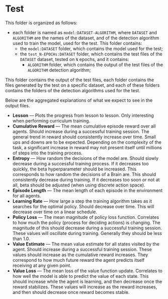 # Test

This folder is organized as follows:

- each folder is named as `model:DATASET-ALGORITHM`, where `DATASET` and `ALGORITHM` are the names of the dataset, and of the detection algorithm used to train the model, used for the test. This folder contains:
  - the `model:DATASET` folder, which contains the model used for the test;
  - the `test_N-EPOCHs:DATASET` folder, which contains the test files of the `DATASET` dataset, tested on `N` epochs, and it contains:
    - `ALGORITHM` folder, which contains the output of the test files of the `ALGORITHM` detection algorithm;

This folder contains the output of the test files, each folder contains the files generated by the test on a specific dataset, and each of these folders contains the folders of the detection algorithms used for the test.

Below are the aggregated explanations of what we expect to see in the output files.

- **Lesson** — Plots the progress from lesson to lesson. Only interesting when performing curriculum training.
- **Cumulative Reward** — The mean cumulative episode reward over all agents. Should increase during a successful training session. The general trend in reward should consistently increase over time. Small ups and downs are to be expected. Depending on the complexity of the task, a significant increase in reward may not present itself until millions of steps into the training process.
- **Entropy** — How random the decisions of the model are. Should slowly decrease during a successful training process. If it decreases too quickly, the beta hyperparameter should be increased. This corresponds to how random the decisions of a Brain are. This should consistently decrease during training. If it decreases too soon or not at all, beta should be adjusted (when using discrete action space).
- **Episode Length** — The mean length of each episode in the environment for all agents.
- **Learning Rate** — How large a step the training algorithm takes as it searches for the optimal policy. Should decrease over time. This will decrease over time on a linear schedule.
- **Policy Loss** — The mean magnitude of policy loss function. Correlates to how much the policy (process for deciding actions) is changing. The magnitude of this should decrease during a successful training session. These values will oscillate during training. Generally they should be less than 1.0.
- **Value Estimate** — The mean value estimate for all states visited by the agent. Should increase during a successful training session. These values should increase as the cumulative reward increases. They correspond to how much future reward the agent predicts itself receiving at any given point.
- **Value Loss** — The mean loss of the value function update. Correlates to how well the model is able to predict the value of each state. This should increase while the agent is learning, and then decrease once the reward stabilizes. These values will increase as the reward increases, and then should decrease once reward becomes stable.
